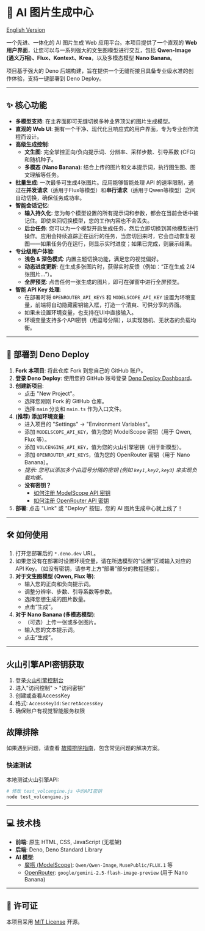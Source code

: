 # 🎨 AI 图片生成中心

[English Version](./README.en.md)

一个先进、一体化的 AI 图片生成 Web 应用平台。本项目提供了一个直观的 **Web 用户界面**，让您可以与一系列强大的文生图模型进行交互，包括 **Qwen-Image (通义万相)、Flux、Kontext、Krea**，以及多模态模型 **Nano Banana**。

项目基于强大的 Deno 后端构建，旨在提供一个无缝衔接且具备专业级水准的创作体验，支持一键部署到 Deno Deploy。

---

## ✨ 核心功能

*   **多模型支持**: 在主界面即可无缝切换多种业界顶尖的图片生成模型。
*   **直观的 Web UI**: 拥有一个干净、现代化且响应式的用户界面，专为专业创作流程而设计。
*   **高级生成控制**:
    *   **文生图**: 完全掌控正向/负向提示词、分辨率、采样步数、引导系数 (CFG) 和随机种子。
    *   **多模态 (Nano Banana)**: 结合上传的图片和文本提示词，执行图生图、图文理解等任务。
*   **批量生成**: 一次最多可生成4张图片。应用能够智能处理 API 的速率限制，通过在**并发请求**（适用于Flux等模型）和**串行请求**（适用于Qwen等模型）之间自动切换，确保任务成功率。
*   **智能会话记忆**:
    *   **输入持久化**: 您为每个模型设置的所有提示词和参数，都会在当前会话中被记住。即使来回切换模型，您的工作内容也不会丢失。
    *   **后台任务**: 您可以为一个模型开启生成任务，然后立即切换到其他模型进行操作。应用会持续追踪正在运行的任务，当您切回来时，它会自动恢复视图——如果任务仍在运行，则显示实时进度；如果已完成，则展示结果。
*   **专业级用户体验**:
    *   **浅色 & 深色模式**: 内置主题切换功能，满足您的视觉偏好。
    *   **动态进度更新**: 在生成多张图片时，获得实时反馈（例如：“正在生成 2/4 张图片...”）。
    *   **全屏预览**: 点击任何一张生成的图片，即可在弹窗中进行全屏预览。
*   **智能 API Key 处理**:
    *   在部署时将 `OPENROUTER_API_KEYS` 和 `MODELSCOPE_API_KEY` 设置为环境变量，前端将自动隐藏密钥输入框，打造一个清爽、可供分享的界面。
    *   如果未设置环境变量，也支持在UI中直接输入。
    *   环境变量支持多个API密钥（用逗号分隔），以实现随机、无状态的负载均衡。

---

## 🚀 部署到 Deno Deploy

1.  **Fork 本项目**: 将此仓库 Fork 到您自己的 GitHub 账户。
2.  **登录 Deno Deploy**: 使用您的 GitHub 账号登录 [Deno Deploy Dashboard](https://dash.deno.com/projects)。
3.  **创建新项目**:
    *   点击 "New Project"。
    *   选择您刚刚 Fork 的 GitHub 仓库。
    *   选择 `main` 分支和 `main.ts` 作为入口文件。
4.  **(推荐) 添加环境变量**:
    *   进入项目的 "Settings" -> "Environment Variables"。
    *   添加 `MODELSCOPE_API_KEY`，值为您的 ModelScope 密钥（用于 Qwen, Flux 等）。
    *   添加 `VOLCENGINE_API_KEY`，值为您的火山引擎密钥（用于新模型）。
    *   添加 `OPENROUTER_API_KEYS`，值为您的 OpenRouter 密钥（用于 Nano Banana）。
    *   *提示: 您可以添加多个由逗号分隔的密钥 (例如 `key1,key2,key3`) 来实现负载均衡。*
    *   **没有密钥？**
        *   [如何注册 ModelScope API 密钥](https://x230rpqk6u.feishu.cn/wiki/AJxKwmleQiUovZkZZOJc4mp4n5g)
        *   [如何注册 OpenRouter API 密钥](https://x230rpqk6u.feishu.cn/wiki/FptCw2H1ViN7QwkhT16cMTDPnCe)
5.  **部署**: 点击 "Link" 或 "Deploy" 按钮，您的 AI 图片生成中心就上线了！

---

## 🛠️ 如何使用

1.  打开您部署后的 `*.deno.dev` URL。
2.  如果您没有在部署时设置环境变量，请在所选模型的“设置”区域输入对应的 API Key。（如没有密钥，请参考上方“部署”部分的教程链接）。
3.  **对于文生图模型 (Qwen, Flux 等)**:
    *   输入您的正向和负向提示词。
    *   调整分辨率、步数、引导系数等参数。
    *   选择您想生成的图片数量。
    *   点击“生成”。
4.  **对于 Nano Banana (多模态模型)**:
    *   （可选）上传一张或多张图片。
    *   输入您的文本提示词。
    *   点击“生成”。

---

## 火山引擎API密钥获取

1. 登录[火山引擎控制台](https://console.volcengine.com/)
2. 进入"访问控制" > "访问密钥"
3. 创建或查看AccessKey
4. 格式: `AccessKeyId:SecretAccessKey`
5. 确保账户有视觉智能服务权限

## 故障排除

如果遇到问题，请查看 [故障排除指南](./TROUBLESHOOTING.md)，包含常见问题的解决方案。

### 快速测试

本地测试火山引擎API:
```bash
# 修改 test_volcengine.js 中的API密钥
node test_volcengine.js
```

---

## 💻 技术栈

-   **前端**: 原生 HTML, CSS, JavaScript (无框架)
-   **后端**: Deno, Deno Standard Library
-   **AI 模型**:
    *   [魔搭 (ModelScope)](https://modelscope.cn/): `Qwen/Qwen-Image`, `MusePublic/FLUX.1` 等
    *   [OpenRouter](https://openrouter.ai/): `google/gemini-2.5-flash-image-preview` (用于 Nano Banana)

---

## 📜 许可证

本项目采用 [MIT License](LICENSE) 开源。
